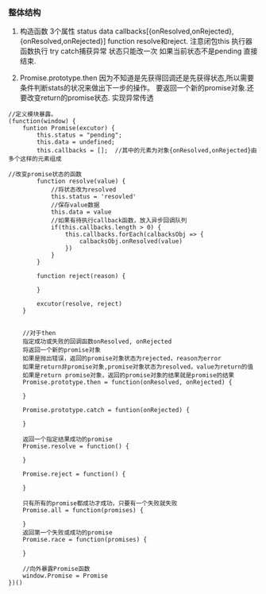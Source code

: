 ### 整体结构
1. 构造函数
    3个属性 status data callbacks[{onResolved,onRejected},{onResolved,onRejected}]
    function resolve和reject.  注意闭包this 
    执行器函数执行 try catch捕获异常
    状态只能改一次   如果当前状态不是pending 直接结束.

2. Promise.prototype.then
因为不知道是先获得回调还是先获得状态,所以需要条件判断stats的状况来做出下一步的操作。
要返回一个新的promise对象.还要改变return的promise状态.
实现异常传透




```
//定义模块暴露。
(function(window) {
    funtion Promise(excutor) {
        this.status = "pending";
        this.data = undefined;
        this.callbacks = [];  //其中的元素为对象{onResolved,onRejected}由多个这样的元素组成

//改变promise状态的函数
        function resolve(value) {
            //将状态改为resolved
            this.status = 'resovled'
            //保存value数据
            this.data = value
            //如果有待执行callback函数，放入异步回调队列
            if(this.callbacks.length > 0) {
                this.callbacks.forEach(calbacksObj => {
                    calbacksObj.onResolved(value)
                })
            }
        }

        function reject(reason) {

        }

        excutor(resolve, reject)
    }


    //对于then  
    指定成功或失败的回调函数onResolved, onRejected
    将返回一个新的promise对象
    如果是抛出错误，返回的promise对象状态为rejected，reason为error
    如果是return非promise对象,promise对象状态为resolved，value为return的值
    如果是return promise对象，返回的promise对象的结果就是promise的结果
    Promise.prototype.then = function(onResolved, onRejected) {

    }

    Promise.prototype.catch = funtion(onRejected) {

    }

    返回一个指定结果成功的promise
    Promise.resolve = function() {

    }

    Promise.reject = function() {

    }

    只有所有的promise都成功才成功，只要有一个失败就失败
    Promise.all = function(promises) {

    }
    返回第一个失败或成功的promise
    Promise.race = function(promises) {

    }

    //向外暴露Promise函数
    window.Promise = Promise
})()

```
